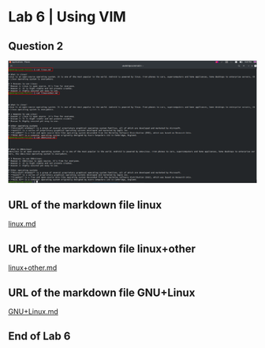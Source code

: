 # Lab 6 | Using VIM


## Question 2
![Question 2.1](../Images/Lab6Q2.png)

## URL of the markdown file linux
[linux.md](https://github.com/almumin91/cis106/blob/main/Labs/linux.md)

## URL of the markdown file linux+other
[linux+other.md](https://github.com/almumin91/cis106/blob/main/Labs/linux%2Bother.md)

## URL of the markdown file GNU+Linux
[GNU+Linux.md](https://github.com/almumin91/cis106/blob/main/Labs/GNU%2BLinux.md)

## End of Lab 6